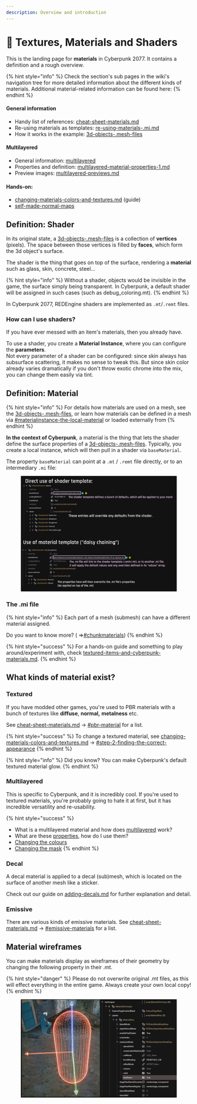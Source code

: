 ```yaml
---
description: Overview and introduction
---
```


# 🔮 Textures, Materials and Shaders

This is the landing page for **materials** in Cyberpunk 2077. It contains a definition and a rough overview.&#x20;

{% hint style="info" %}
Check the section's sub pages in the wiki's navigation tree for more detailed information about the different kinds of materials. Additional material-related information can be found here:
{% endhint %}

#### General information

* Handy list of references: [cheat-sheet-materials.md](../references-lists-and-overviews/cheat-sheet-materials.md "mention")
* Re-using materials as templates: [re-using-materials-.mi.md](../files-and-what-they-do/materials/re-using-materials-.mi.md "mention")
* How it works in the example: [3d-objects-.mesh-files](../files-and-what-they-do/3d-objects-.mesh-files/ "mention")

#### Multilayered

* General information: [multilayered](multilayered/ "mention")
* Properties and definition: [multilayered-material-properties-1.md](configuring-materials/multilayered-material-properties-1.md "mention")
* Preview images: [multilayered-previews.md](multilayered/multilayered-previews.md "mention")

#### Hands-on:

* [changing-materials-colors-and-textures.md](../modding-guides/items-equipment/editing-existing-items/changing-materials-colors-and-textures.md "mention") (guide)
* [self-made-normal-maps](../modding-guides/textures-and-luts/self-made-normal-maps/ "mention")

## Definition: Shader

In its original state, a [3d-objects-.mesh-files](../files-and-what-they-do/3d-objects-.mesh-files/ "mention") is a collection of **vertices** (pixels). The space between those vertices is filled by **faces**, which form the 3d object's surface.&#x20;

The shader is the thing that goes on top of the surface, rendering a **material** such as glass, skin, concrete, steel…

{% hint style="info" %}
Without a shader, objects would be invisible in the game, the surface simply being transparent. In Cyberpunk, a default shader will be assigned in such cases (such as debug\_coloring.mt).
{% endhint %}

In Cyberpunk 2077, REDEngine shaders are implemented as `.mt`/`.remt` files.&#x20;

### How can I use shaders?

If you have ever messed with an item's materials, then you already have.&#x20;

To use a shader, you create a **Material Instance**, where you can configure the **parameters**. \
Not every parameter of a shader can be configured: since skin always has subsurface scattering, it makes no sense to tweak this. But since skin color already varies dramatically if you don't throw exotic chrome into the mix, you can change them easily via tint.

## Definition: Material&#x20;

{% hint style="info" %}
For details how materials are used on a mesh, see the [3d-objects-.mesh-files](../files-and-what-they-do/3d-objects-.mesh-files/ "mention"), or learn how materials can be defined in a mesh via [#materialinstance-the-local-material](../files-and-what-they-do/3d-objects-.mesh-files/#materialinstance-the-local-material "mention") or loaded externally from&#x20;
{% endhint %}

**In the context of Cyberpunk**, a material is the thing that lets the shader define the surface properties of a [3d-objects-.mesh-files](../files-and-what-they-do/3d-objects-.mesh-files/ "mention"). Typically, you create a local instance, which will then pull in a shader via `baseMaterial`.

The property `baseMaterial` can point at a `.mt` / `.remt` file directly, or to an intermediary `.mi` file:

<figure><img src="../../.gitbook/assets/materials_mt_and_mi.png" alt=""><figcaption></figcaption></figure>

### The .mi file&#x20;

{% hint style="info" %}
Each part of a mesh (submesh) can have a different material assigned.&#x20;

Do you want to know more?  ( =>[#chunkmaterials](../files-and-what-they-do/3d-objects-.mesh-files/#chunkmaterials "mention"))
{% endhint %}

{% hint style="success" %}
For a hands-on guide and something to play around/experiment with, check [textured-items-and-cyberpunk-materials.md](../modding-guides/everything-else/textured-items-and-cyberpunk-materials.md "mention").
{% endhint %}

## What kinds of material exist?

### Textured

If you have modded other games, you're used to PBR materials with a bunch of textures like **diffuse**, **normal,** **metalness** etc.&#x20;

See [cheat-sheet-materials.md](../references-lists-and-overviews/cheat-sheet-materials.md "mention") -> [#pbr-material](../references-lists-and-overviews/cheat-sheet-materials.md#pbr-material "mention") for a list.

{% hint style="success" %}
To change a textured material, see [changing-materials-colors-and-textures.md](../modding-guides/items-equipment/editing-existing-items/changing-materials-colors-and-textures.md "mention") -> [#step-2-finding-the-correct-appearance](../modding-guides/items-equipment/editing-existing-items/changing-materials-colors-and-textures.md#step-2-finding-the-correct-appearance "mention")
{% endhint %}

{% hint style="info" %}
Did you know? You can make Cyberpunk's default textured material glow.
{% endhint %}

### Multilayered

This is specific to Cyberpunk, and it is incredibly cool. If you're used to textured materials, you're probably going to hate it at first, but it has incredible versatility and re-usability.&#x20;

{% hint style="success" %}
* What is a multilayered material and how does [multilayered](multilayered/ "mention") work?
* What are these [properties](configuring-materials/multilayered-material-properties-1.md), how do I use them?
* [Changing the colours](../modding-guides/items-equipment/editing-existing-items/changing-materials-colors-and-textures.md#multilayered-material)
* [Changing the mask](../modding-guides/textures-and-luts/custom-multilayermasks.md)
{% endhint %}

### Decal

A decal material is applied to a decal (sub)mesh, which is located on the surface of another mesh like a sticker.&#x20;

Check out our guide on [adding-decals.md](../modding-guides/items-equipment/editing-existing-items/adding-decals.md "mention") for further explanation and detail.

### Emissive

There are various kinds of emissive materials. See [cheat-sheet-materials.md](../references-lists-and-overviews/cheat-sheet-materials.md "mention") -> [#emissive-materials](../references-lists-and-overviews/cheat-sheet-materials.md#emissive-materials "mention") for a list.



## Material wireframes

You can make materials display as wireframes of their geometry by changing the following property in their .mt.

{% hint style="danger" %}
Please do not overwrite original .mt files, as this will effect everything in the entire game. Always create your own local copy!
{% endhint %}

<figure><img src="../../.gitbook/assets/materials_shaders_wireframe.png" alt=""><figcaption></figcaption></figure>
